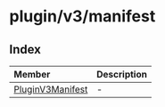 # plugin/v3/manifest

## Index

| Member | Description |
| :------ | :------ |
| [PluginV3Manifest](interfaces/PluginV3Manifest.md) | - |
